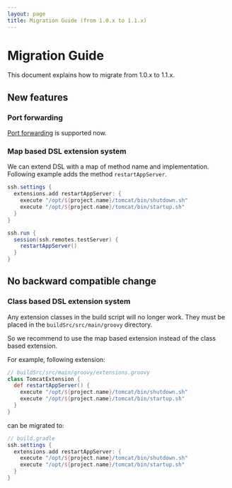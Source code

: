 ```yaml
---
layout: page
title: Migration Guide (from 1.0.x to 1.1.x)
---
```


# Migration Guide

This document explains how to migrate from 1.0.x to 1.1.x.


## New features

### Port forwarding

[Port forwarding](/user-guide.html#enable-the-port-forwarding) is supported now.


### Map based DSL extension system

We can extend DSL with a map of method name and implementation.
Following example adds the method `restartAppServer`.

```groovy
ssh.settings {
  extensions.add restartAppServer: {
    execute "/opt/${project.name}/tomcat/bin/shutdown.sh"
    execute "/opt/${project.name}/tomcat/bin/startup.sh"
  }
}

ssh.run {
  session(ssh.remotes.testServer) {
    restartAppServer()
  }
}
```


## No backward compatible change

### Class based DSL extension system

Any extension classes in the build script will no longer work.
They must be placed in the `buildSrc/src/main/groovy` directory.

So we recommend to use the map based extension instead of the class based extension.

For example, following extension:

```groovy
// buildSrc/src/main/groovy/extensions.groovy
class TomcatExtension {
  def restartAppServer() {
    execute "/opt/${project.name}/tomcat/bin/shutdown.sh"
    execute "/opt/${project.name}/tomcat/bin/startup.sh"
  }
}
```

can be migrated to:

```groovy
// build.gradle
ssh.settings {
  extensions.add restartAppServer: {
    execute "/opt/${project.name}/tomcat/bin/shutdown.sh"
    execute "/opt/${project.name}/tomcat/bin/startup.sh"
  }
}
```
